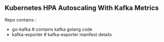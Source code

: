 
## Kubernetes HPA Autoscaling With Kafka Metrics

Repo contains :
- go-kafka  # contains kafka golang code
- kafka-exporter    # kafka-exporter manifest details
